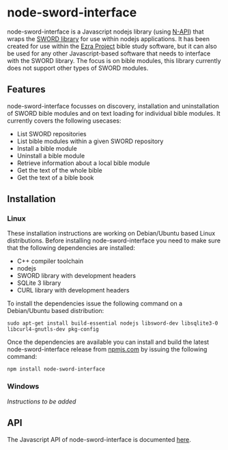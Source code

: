 # node-sword-interface
node-sword-interface is a Javascript nodejs library (using [N-API](https://nodejs.github.io/node-addon-api/)) that wraps the [SWORD library](http://www.crosswire.org/sword/) for use within nodejs applications. It has been created for use within the [Ezra Project](https://github.com/tobias-klein/ezra-project) bible study software, but it can also be used for any other Javascript-based software that needs to interface with the SWORD library. The focus is on bible modules, this library currently does not support other types of SWORD modules.

## Features

node-sword-interface focusses on discovery, installation and uninstallation of SWORD bible modules and on text loading for individual bible modules. It currently covers the following usecases:

- List SWORD repositories
- List bible modules within a given SWORD repository
- Install a bible module
- Uninstall a bible module
- Retrieve information about a local bible module
- Get the text of the whole bible
- Get the text of a bible book

## Installation

### Linux

These installation instructions are working on Debian/Ubuntu based Linux distributions.
Before installing node-sword-interface you need to make sure that the following dependencies are installed:

- C++ compiler toolchain
- nodejs
- SWORD library with development headers
- SQLite 3 library
- CURL library with development headers

To install the dependencies issue the following command on a Debian/Ubuntu based distribution:
    
    sudo apt-get install build-essential nodejs libsword-dev libsqlite3-0 libcurl4-gnutls-dev pkg-config

Once the dependencies are available you can install and build the latest node-sword-interface release from [npmjs.com](https://www.npmjs.com/package/node-sword-interface) by issuing the following command:

    npm install node-sword-interface

### Windows

_Instructions to be added_

## API

The Javascript API of node-sword-interface is documented [here](API.md).

